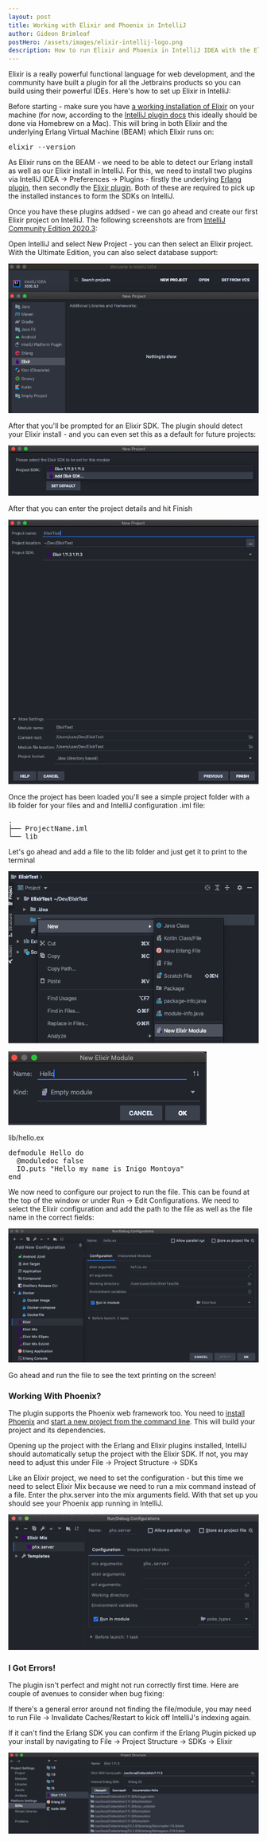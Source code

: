 ```yaml
---
layout: post
title: Working with Elixir and Phoenix in IntelliJ
author: Gideon Brimleaf
postHero: /assets/images/elixir-intellij-logo.png
description: How to run Elixir and Phoenix in IntelliJ IDEA with the Elxir plugin
---
```


Elixir is a really powerful functional language for web development, and the community have built a plugin for all the Jetbrains products so you can build using their powerful IDEs. Here's how to set up Elixir in IntelliJ:

Before starting - make sure you have [a working installation of Elixir](https://elixir-lang.org/install.html) on your machine (for now, according to the [IntelliJ plugin docs](https://github.com/KronicDeth/intellij-elixir) this ideally should be done via Homebrew on a Mac). This will bring in both Elixir and the underlying Erlang Virtual Machine (BEAM) which Elixir runs on:

<pre class="p-2 bg-primary text-light">
elixir --version
</pre>

As Elixir runs on the BEAM - we need to be able to detect our Erlang install as well as our Elixir install in IntelliJ.  For this, we need to install two plugins via <span class="code-snippet">IntelliJ IDEA -> Preferences -> Plugins</span> - firstly the underlying [Erlang plugin](https://plugins.jetbrains.com/plugin/7083-erlang), then secondly the [Elixir plugin](https://plugins.jetbrains.com/plugin/7522-elixir).  Both of these are required to pick up the installed instances to form the SDKs on IntelliJ.

Once you have these plugins addsed - we can go ahead and create our first Elixir project on IntelliJ.  The following screenshots are from [IntelliJ Community Edition 2020.3](https://www.jetbrains.com/idea/download/#section=mac):

Open IntelliJ and select <span class="code-snippet">New Project</span> - you can then select an Elixir project.  With the Ultimate Edition, you can also select database support:

<pre class="shadowy d-inline-flex">
<img src="/assets/images/elixir-project-select.png" class="img-fluid" alt="elixir project select">
</pre>

After that you'll be prompted for an Elixir SDK. The plugin should detect your Elixir install - and you can even set this as a default for future projects:

<pre class="shadowy d-inline-flex">
<img src="/assets/images/elixir-sdk-select.png" class="img-fluid" alt="elixir sdk select">
</pre>

After that you can enter the project details and hit <span class="code-snippet">Finish</span>

<pre class="shadowy d-inline-flex">
<img src="/assets/images/elixir-project-naming.png" class="img-fluid" alt="elixir project naming">
</pre>

Once the project has been loaded you'll see a simple project folder with a <span class="code-snippet">lib</span> folder for your files and and IntelliJ configuration <span class="code-snippet">.iml</span> file:

<pre class="p-2 bg-primary text-light">
.
├── ProjectName.iml
└── lib
</pre>

Let's go ahead and add a file to the <span class="code-snippet">lib</span> folder and just get it to print to the terminal

<pre class="shadowy d-inline-flex">
<img src="/assets/images/elixir-new-file.png" class="img-fluid" alt="elixir new file">
</pre>

<pre class="shadowy d-inline-flex">
<img src="/assets/images/elixir-file-naming.png" class="img-fluid" alt="elixir file naming">
</pre>

<span class="font-weight-bold">lib/hello.ex</span>
<pre class="p-2 bg-primary text-light">
defmodule Hello do
  @moduledoc false
  IO.puts "Hello my name is Inigo Montoya"
end
</pre>

We now need to configure our project to run the file.  This can be found at the top of the window or under <span class="code-snippet">Run -> Edit Configurations</span>.  We need to select the <span class="code-snippet">Elixir</span> configuration and add the path to the file as well as the file name in the correct fields:

<pre class="shadowy d-inline-flex">
<img src="/assets/images/elixir-edit-config.png" class="img-fluid" alt="elixir edit configuration">
</pre>

Go ahead and run the file to see the text printing on the screen!

### Working With Phoenix?

The plugin supports the Phoenix web framework too.  You need to [install Phoenix](https://hexdocs.pm/phoenix/installation.html#content) and [start a new project from the command line](https://hexdocs.pm/phoenix/up_and_running.html#content).  This will build your project and its dependencies.  

Opening up the project with the Erlang and Elixir plugins installed, IntelliJ should automatically setup the project with the Elixir SDK.  If not, you may need to adjust this under <span class="code-snippet">File -> Project Structure -> SDKs</span>

Like an Elixir project, we need to set the configuration - but this time we need to select <span class="code-snippet">Elixir Mix</span> because we need to run a <span class="code-snippet">mix</span> command instead of a file.  Enter the <span class="code-snippet">phx.server</span> into the <span class="code-snippet">mix arguments field</span>.  With that set up you should see your Phoenix app running in IntelliJ.

<pre class="shadowy d-inline-flex">
<img src="/assets/images/elixir-phoenix-config.png" class="img-fluid" alt="elixir phoenix configuration">
</pre>

### I Got Errors!

The plugin isn't perfect and might not run correctly first time.  Here are couple of avenues to consider when bug fixing:

If there's a general error around not finding the file/module, you may need to run <span class="code-snippet">File -> Invalidate Caches/Restart</span> to kick off IntelliJ's indexing again.

If it can't find the Erlang SDK you can confirm if the Erlang Plugin picked up your install by navigating to <span class="code-snippet">File -> Project Structure -> SDKs -> Elixir</span>

<pre class="shadowy d-inline-flex">
<img src="/assets/images/elixir-sdk-verification.png" class="img-fluid" alt="elixir sdk verification">
</pre>
